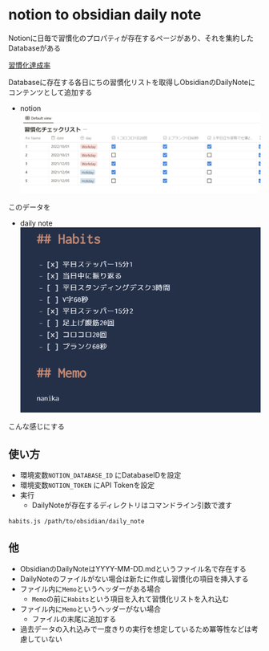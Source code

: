 #  notion to obsidian daily note

Notionに日毎で習慣化のプロパティが存在するページがあり、それを集約したDatabaseがある

[習慣化達成率](https://swfz.notion.site/2e74942314234651bc3a5eb53cac6b47)

Databaseに存在する各日にちの習慣化リストを取得しObsidianのDailyNoteにコンテンツとして追加する

- notion
![alt](notion.png)

このデータを

- daily note
![alt](daily_note.png)

こんな感じにする

## 使い方
- 環境変数`NOTION_DATABASE_ID` にDatabaseIDを設定
- 環境変数`NOTION_TOKEN` にAPI Tokenを設定
- 実行
    - DailyNoteが存在するディレクトリはコマンドライン引数で渡す

```
habits.js /path/to/obsidian/daily_note
```

## 他
- ObsidianのDailyNoteはYYYY-MM-DD.mdというファイル名で存在する
- DailyNoteのファイルがない場合は新たに作成し習慣化の項目を挿入する
- ファイル内に`Memo`というヘッダーがある場合
    - `Memo`の前に`Habits`という項目を入れて習慣化リストを入れ込む
- ファイル内に`Memo`というヘッダーがない場合
    - ファイルの末尾に追加する
- 過去データの入れ込みで一度きりの実行を想定しているため冪等性などは考慮していない
